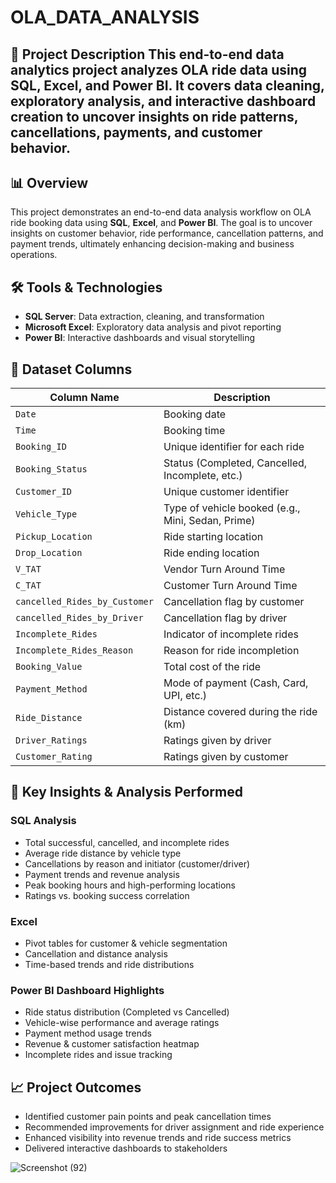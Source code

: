 # OLA_DATA_ANALYSIS
## 📝 Project Description  This end-to-end data analytics project analyzes OLA ride data using SQL, Excel, and Power BI. It covers data cleaning, exploratory analysis, and interactive dashboard creation to uncover insights on ride patterns, cancellations, payments, and customer behavior.


## 📊 Overview
This project demonstrates an end-to-end data analysis workflow on OLA ride booking data using **SQL**, **Excel**, and **Power BI**. The goal is to uncover insights on customer behavior, ride performance, cancellation patterns, and payment trends, ultimately enhancing decision-making and business operations.

## 🛠️ Tools & Technologies
- **SQL Server**: Data extraction, cleaning, and transformation
- **Microsoft Excel**: Exploratory data analysis and pivot reporting
- **Power BI**: Interactive dashboards and visual storytelling

## 📁 Dataset Columns

| Column Name                   | Description                                           |
|------------------------------|-------------------------------------------------------|
| `Date`                       | Booking date                                          |
| `Time`                       | Booking time                                          |
| `Booking_ID`                 | Unique identifier for each ride                      |
| `Booking_Status`             | Status (Completed, Cancelled, Incomplete, etc.)       |
| `Customer_ID`                | Unique customer identifier                           |
| `Vehicle_Type`               | Type of vehicle booked (e.g., Mini, Sedan, Prime)     |
| `Pickup_Location`            | Ride starting location                               |
| `Drop_Location`              | Ride ending location                                 |
| `V_TAT`                      | Vendor Turn Around Time                              |
| `C_TAT`                      | Customer Turn Around Time                            |
| `cancelled_Rides_by_Customer`| Cancellation flag by customer                        |
| `cancelled_Rides_by_Driver`  | Cancellation flag by driver                          |
| `Incomplete_Rides`           | Indicator of incomplete rides                        |
| `Incomplete_Rides_Reason`    | Reason for ride incompletion                         |
| `Booking_Value`              | Total cost of the ride                               |
| `Payment_Method`             | Mode of payment (Cash, Card, UPI, etc.)              |
| `Ride_Distance`              | Distance covered during the ride (km)                |
| `Driver_Ratings`             | Ratings given by driver                              |
| `Customer_Rating`            | Ratings given by customer                            |

## 📌 Key Insights & Analysis Performed

### SQL Analysis
- Total successful, cancelled, and incomplete rides
- Average ride distance by vehicle type
- Cancellations by reason and initiator (customer/driver)
- Payment trends and revenue analysis
- Peak booking hours and high-performing locations
- Ratings vs. booking success correlation

### Excel
- Pivot tables for customer & vehicle segmentation
- Cancellation and distance analysis
- Time-based trends and ride distributions

### Power BI Dashboard Highlights
- Ride status distribution (Completed vs Cancelled)
- Vehicle-wise performance and average ratings
- Payment method usage trends
- Revenue & customer satisfaction heatmap
- Incomplete rides and issue tracking

## 📈 Project Outcomes
- Identified customer pain points and peak cancellation times
- Recommended improvements for driver assignment and ride experience
- Enhanced visibility into revenue trends and ride success metrics
- Delivered interactive dashboards to stakeholders

![Screenshot (92)](https://github.com/user-attachments/assets/14884e4c-d5dd-4035-b5d2-8961abfc15fa)

